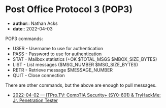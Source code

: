 # Post Office Protocol 3 (POP3)

* **author**:: Nathan Acks  
* **date**:: 2022-04-03

POP3 commands:

* USER - Username to use for authentication
* PASS - Password to use for authentication
* STAT - Mailbox statistics (+OK $TOTAL_MSGS $MBOX_SIZE_BYTES)
* LIST - List messages ($MSG_NUMBER $MSG_SIZE_BYTES)
* RETR - Retrieve message $MESSAGE_NUMBER
* QUIT - Close connection

There are other commands, but the above are enough to pull messages.

* [2022-04-02 — ITPro.TV: CompTIA Security+ (SY0-601) & TryHackMe: Jr. Penetration Tester](../log/2022-04-02-itprotv-comptia-security-plus-and-tryhackme-jr-penetration-tester.md)
